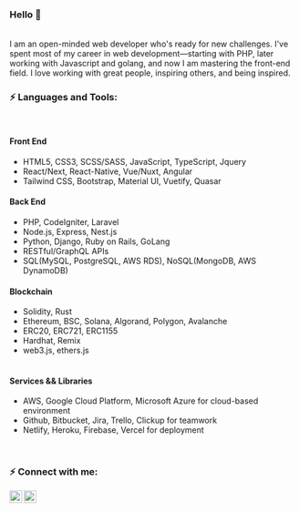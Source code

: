 ### Hello 👋

<br />
I am an open-minded web developer who's ready for new challenges. I've spent most of my career in web development—starting with PHP, later working with Javascript and golang, and now I am mastering the front-end field. I love working with great people, inspiring others, and being inspired.
<br />

### ⚡ Languages and Tools:
<br />

#### Front End 
   - HTML5, CSS3, SCSS/SASS, JavaScript, TypeScript, Jquery <br />
   - React/Next, React-Native, Vue/Nuxt, Angular<br />
   - Tailwind CSS, Bootstrap, Material UI, Vuetify, Quasar
 
#### Back End
   - PHP, CodeIgniter, Laravel<br />
   - Node.js, Express, Nest.js<br />
   - Python, Django, Ruby on Rails, GoLang<br />
   - RESTful/GraphQL APIs<br />
   - SQL(MySQL, PostgreSQL, AWS RDS), NoSQL(MongoDB, AWS DynamoDB)
 
#### Blockchain
   - Solidity, Rust<br />
   - Ethereum, BSC, Solana, Algorand, Polygon, Avalanche<br />
   - ERC20, ERC721, ERC1155<br />
   - Hardhat, Remix<br />
   - web3.js, ethers.js <br />
 
 #### Services && Libraries
   - AWS, Google Cloud Platform, Microsoft Azure for cloud-based environment<br />
   - Github, Bitbucket, Jira, Trello, Clickup for teamwork<br />
   - Netlify, Heroku, Firebase, Vercel for deployment<br />

<br />


### ⚡ Connect with me:

<a href="https://t.me/AlSmile0210" target="_blank"><img align="left" alt="social-media-profile | Telegram" width="22px" src="https://cdn.jsdelivr.net/npm/simple-icons@v3/icons/telegram.svg" /></a>
<a href="https://join.skype.com/invite/u7wpUCf5vKVC" target="_blank"><img align="left" alt="social-media-profile | Skype" width="22px" src="https://cdn.jsdelivr.net/npm/simple-icons@v3/icons/skype.svg" /></a>
<br />

<br />
